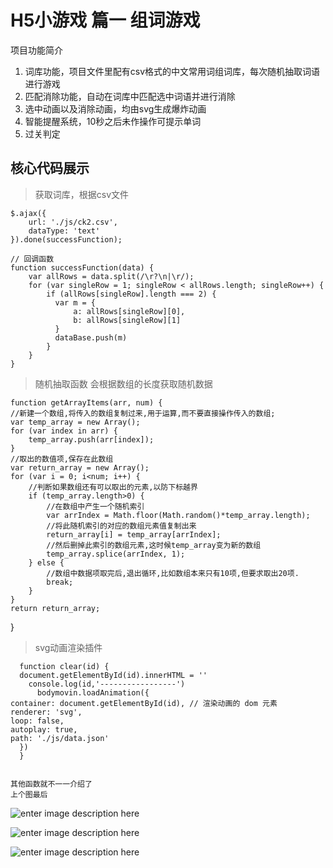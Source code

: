 # H5小游戏 篇一 组词游戏
项目功能简介

 1. 词库功能，项目文件里配有csv格式的中文常用词组词库，每次随机抽取词语进行游戏
 2. 匹配消除功能，自动在词库中匹配选中词语并进行消除
 3. 选中动画以及消除动画，均由svg生成爆炸动画
 4. 智能提醒系统，10秒之后未作操作可提示单词
 5. 过关判定
 
 ## 核心代码展示

>  获取词库，根据csv文件

 

    $.ajax({
        url: './js/ck2.csv',
        dataType: 'text'
    }).done(successFunction);
    
    // 回调函数
    function successFunction(data) {
        var allRows = data.split(/\r?\n|\r/);
        for (var singleRow = 1; singleRow < allRows.length; singleRow++) {
            if (allRows[singleRow].length === 2) {
              var m = {
                  a: allRows[singleRow][0],
                  b: allRows[singleRow][1]
              }
              dataBase.push(m)
            }
        }
    }

>随机抽取函数
>会根据数组的长度获取随机数据

   

    function getArrayItems(arr, num) {
    //新建一个数组,将传入的数组复制过来,用于运算,而不要直接操作传入的数组;
    var temp_array = new Array();
    for (var index in arr) {
        temp_array.push(arr[index]);
    }
    //取出的数值项,保存在此数组
    var return_array = new Array();
    for (var i = 0; i<num; i++) {
        //判断如果数组还有可以取出的元素,以防下标越界
        if (temp_array.length>0) {
            //在数组中产生一个随机索引
            var arrIndex = Math.floor(Math.random()*temp_array.length);
            //将此随机索引的对应的数组元素值复制出来
            return_array[i] = temp_array[arrIndex];
            //然后删掉此索引的数组元素,这时候temp_array变为新的数组
            temp_array.splice(arrIndex, 1);
        } else {
            //数组中数据项取完后,退出循环,比如数组本来只有10项,但要求取出20项.
            break;
        }
    }
    return return_array;
}

> svg动画渲染插件

      function clear(id) {
      document.getElementById(id).innerHTML = ''
        console.log(id,'-----------------')
          bodymovin.loadAnimation({
	container: document.getElementById(id), // 渲染动画的 dom 元素
	renderer: 'svg',
	loop: false,
	autoplay: true,
	path: './js/data.json'
	  })
	  }


    其他函数就不一一介绍了
    上个图最后
    
    
![enter image description here](http://koalareading-teacher-web.oss-cn-beijing.aliyuncs.com/test/WechatIMG92.jpeg)

![enter image description here](http://koalareading-teacher-web.oss-cn-beijing.aliyuncs.com/test/4.2%E5%B0%8F%E6%B8%B8%E6%88%8F-%E7%BB%84%E8%AF%8D.png)

![enter image description here](http://koalareading-teacher-web.oss-cn-beijing.aliyuncs.com/test/WeChatSight93.gif)




 
